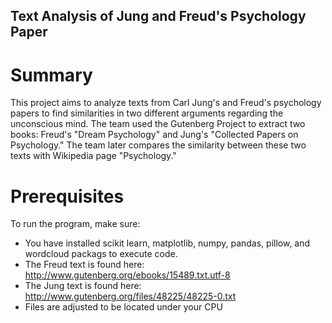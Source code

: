 ## Text Analysis of Jung and Freud's Psychology Paper

# Summary
This project aims to analyze texts from Carl Jung's and Freud's psychology papers to find similarities in two different arguments regarding the unconscious mind. 
The team used the Gutenberg Project to extract two books: Freud's "Dream Psychology" and Jung's "Collected Papers on Psychology."
The team later compares the similarity between these two texts with Wikipedia page "Psychology."

# Prerequisites
To run the program, make sure:
* You have installed scikit learn, matplotlib, numpy, pandas, pillow, and wordcloud packags to execute code.
* The Freud text is found here: http://www.gutenberg.org/ebooks/15489.txt.utf-8
* The Jung text is found here: http://www.gutenberg.org/files/48225/48225-0.txt
* Files are adjusted to be located under your CPU
